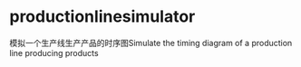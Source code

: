 # productionlinesimulator
模拟一个生产线生产产品的时序图Simulate the timing diagram of a production line producing products

